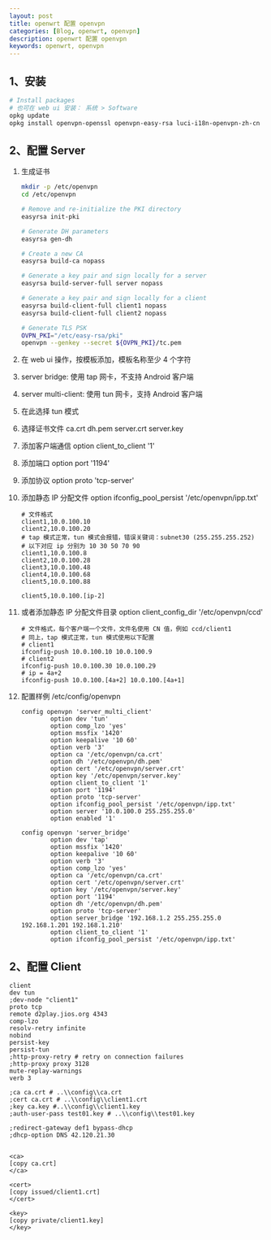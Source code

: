 ```yaml
---
layout: post
title: openwrt 配置 openvpn
categories: [Blog, openwrt, openvpn]
description: openwrt 配置 openvpn
keywords: openwrt, openvpn
---
```


## 1、安装
```sh
# Install packages
# 也可在 web ui 安装： 系统 > Software
opkg update
opkg install openvpn-openssl openvpn-easy-rsa luci-i18n-openvpn-zh-cn
```

## 2、配置 Server

1. 生成证书
    ```sh
    mkdir -p /etc/openvpn
    cd /etc/openvpn

    # Remove and re-initialize the PKI directory
    easyrsa init-pki
    
    # Generate DH parameters
    easyrsa gen-dh
    
    # Create a new CA
    easyrsa build-ca nopass
    
    # Generate a key pair and sign locally for a server
    easyrsa build-server-full server nopass
    
    # Generate a key pair and sign locally for a client
    easyrsa build-client-full client1 nopass
    easyrsa build-client-full client2 nopass
    
    # Generate TLS PSK
    OVPN_PKI="/etc/easy-rsa/pki"
    openvpn --genkey --secret ${OVPN_PKI}/tc.pem
    ```

1. 在 web ui 操作，按模板添加，模板名称至少 4 个字符
1. server bridge: 使用 tap 网卡，不支持 Android 客户端
1. server multi-client: 使用 tun 网卡，支持 Android 客户端
1. 在此选择 tun 模式
1. 选择证书文件 ca.crt dh.pem server.crt server.key
1. 添加客户端通信 option client_to_client '1'
1. 添加端口 option port '1194'
1. 添加协议 option proto 'tcp-server'
1. 添加静态 IP 分配文件 option ifconfig_pool_persist '/etc/openvpn/ipp.txt'
    ```
    # 文件格式
    client1,10.0.100.10
    client2,10.0.100.20
    # tap 模式正常，tun 模式会报错，错误关键词：subnet30 (255.255.255.252)
    # 以下对应 ip 分别为 10 30 50 70 90
    client1,10.0.100.8
    client2,10.0.100.28
    client3,10.0.100.48
    client4,10.0.100.68
    client5,10.0.100.88

    client5,10.0.100.[ip-2]
    ```
1. 或者添加静态 IP 分配文件目录 option client_config_dir '/etc/openvpn/ccd'
    ```
    # 文件格式，每个客户端一个文件，文件名使用 CN 值，例如 ccd/client1
    # 同上，tap 模式正常，tun 模式使用以下配置
    # client1
    ifconfig-push 10.0.100.10 10.0.100.9
    # client2
    ifconfig-push 10.0.100.30 10.0.100.29
    # ip = 4a+2
    ifconfig-push 10.0.100.[4a+2] 10.0.100.[4a+1]
    ```
1. 配置样例 /etc/config/openvpn
    ```
    config openvpn 'server_multi_client'
            option dev 'tun'
            option comp_lzo 'yes'
            option mssfix '1420'
            option keepalive '10 60'
            option verb '3'
            option ca '/etc/openvpn/ca.crt'
            option dh '/etc/openvpn/dh.pem'
            option cert '/etc/openvpn/server.crt'
            option key '/etc/openvpn/server.key'
            option client_to_client '1'
            option port '1194'
            option proto 'tcp-server'
            option ifconfig_pool_persist '/etc/openvpn/ipp.txt'
            option server '10.0.100.0 255.255.255.0'
            option enabled '1'

    config openvpn 'server_bridge'
            option dev 'tap'
            option mssfix '1420'
            option keepalive '10 60'
            option verb '3'
            option comp_lzo 'yes'
            option ca '/etc/openvpn/ca.crt'
            option cert '/etc/openvpn/server.crt'
            option key '/etc/openvpn/server.key'
            option port '1194'
            option dh '/etc/openvpn/dh.pem'
            option proto 'tcp-server'
            option server_bridge '192.168.1.2 255.255.255.0 192.168.1.201 192.168.1.210'
            option client_to_client '1'
            option ifconfig_pool_persist '/etc/openvpn/ipp.txt'
    ```

## 2、配置 Client

```
client
dev tun
;dev-node "client1"
proto tcp
remote d2play.jios.org 4343
comp-lzo
resolv-retry infinite
nobind
persist-key
persist-tun
;http-proxy-retry # retry on connection failures
;http-proxy proxy 3128
mute-replay-warnings
verb 3

;ca ca.crt # ..\\config\\ca.crt
;cert ca.crt # ..\\config\\client1.crt
;key ca.key #..\\config\\client1.key
;auth-user-pass test01.key # ..\\config\\test01.key

;redirect-gateway def1 bypass-dhcp
;dhcp-option DNS 42.120.21.30


<ca>
[copy ca.crt]
</ca>

<cert>
[copy issued/client1.crt]
</cert>

<key>
[copy private/client1.key]
</key>

```